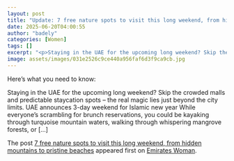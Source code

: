 ```yaml
---
layout: post
title: "Update: 7 free nature spots to visit this long weekend, from hidden mountains to pristine beaches"
date: 2025-06-20T04:00:55
author: "badely"
categories: [Women]
tags: []
excerpt: "<p>Staying in the UAE for the upcoming long weekend? Skip the crowded malls and predictable staycation spots – the real magic lies just beyond the cit"
image: assets/images/031e2526c9ce440a956faf6d3f9ca9cb.jpg
---
```


Here’s what you need to know: <p>Staying in the UAE for the upcoming long weekend? Skip the crowded malls and predictable staycation spots – the real magic lies just beyond the city limits. UAE announces 3-day weekend for Islamic new year While everyone&#8217;s scrambling for brunch reservations, you could be kayaking through turquoise mountain waters, walking through whispering mangrove forests, or [&#8230;]</p>
<p>The post <a href="https://emirateswoman.com/free-nature-spots-long-weekend/" rel="nofollow">7 free nature spots to visit this long weekend, from hidden mountains to pristine beaches</a> appeared first on <a href="https://emirateswoman.com" rel="nofollow">Emirates Woman</a>.</p>

